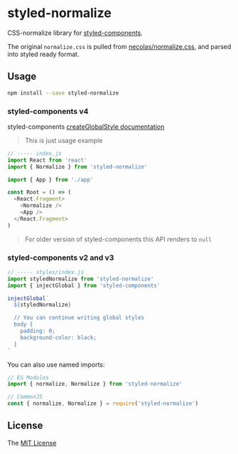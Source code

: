 # styled-normalize

CSS-normalize library for [styled-components](https://styled-components.com/).

The original `normalize.css` is pulled from [necolas/normalize.css](https://github.com/necolas/normalize.css), and parsed into styled ready format.


## Usage

```sh
npm install --save styled-normalize
```

### styled-components v4

styled-components [createGlobalStyle documentation](https://www.styled-components.com/docs/api#createglobalstyle)

> This is just usage example

```js
// ----- index.js
import React from 'react'
import { Normalize } from 'styled-normalize'

import { App } from './app'

const Root = () => (
  <React.Fragment>
    <Normalize />
    <App />
  </React.Fragment>
)
```

> For older version of styled-components this API renders to `null`

### styled-components v2 and v3

```js
// ----- styles/index.js
import styledNormalize from 'styled-normalize'
import { injectGlobal } from 'styled-components'

injectGlobal`
  ${styledNormalize}

  // You can continue writing global styles
  body {
    padding: 0;
    background-color: black;
  }
`
```

You can also use named imports:

```js
// ES Modules
import { normalize, Normalize } from 'styled-normalize'

// CommonJS
const { normalize, Normalize } = require('styled-normalize')
```

## License

The [MIT License](LICENSE)

